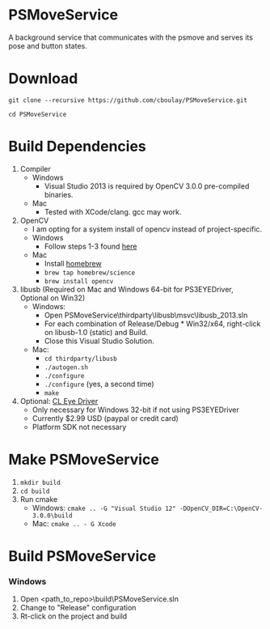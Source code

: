 # PSMoveService
A background service that communicates with the psmove and serves its pose and button states.

# Download

`git clone --recursive https://github.com/cboulay/PSMoveService.git`

`cd PSMoveService`

# Build Dependencies

1. Compiler
    * Windows
        * Visual Studio 2013 is required by OpenCV 3.0.0 pre-compiled binaries.
    * Mac
        * Tested with XCode/clang. gcc may work.
1. OpenCV
    * I am opting for a system install of opencv instead of project-specific.
    * Windows
        * Follow steps 1-3 found [here](https://github.com/MicrocontrollersAndMore/OpenCV_3_Windows_10_Installation_Tutorial/blob/master/Installation%20Cheat%20Sheet%201%20-%20OpenCV%203%20and%20C%2B%2B.pdf)
    * Mac
        * Install [homebrew](http://brew.sh/)
        * `brew tap homebrew/science`
        * `brew install opencv`
1. libusb (Required on Mac and Windows 64-bit for PS3EYEDriver, Optional on Win32)
    * Windows:
        * Open PSMoveService\thirdparty\libusb\msvc\libusb_2013.sln
        * For each combination of Release/Debug * Win32/x64, right-click on libusb-1.0 (static) and Build.
        * Close this Visual Studio Solution.
    * Mac:
        * `cd thirdparty/libusb`
        * `./autogen.sh`
        * `./configure`
        * `./configure` (yes, a second time)
        * `make`
1. Optional: [CL Eye Driver](https://codelaboratories.com/products/eye/driver/)
    * Only necessary for Windows 32-bit if not using PS3EYEDriver
    * Currently $2.99 USD (paypal or credit card)
    * Platform SDK not necessary

# Make PSMoveService

1. `mkdir build`
1. `cd build`
1. Run cmake
    * Windows: `cmake .. -G "Visual Studio 12" -DOpenCV_DIR=C:\OpenCV-3.0.0\build`
    * Mac: `cmake .. - G Xcode`

# Build PSMoveService

### Windows

1. Open <path_to_repo>\build\PSMoveService.sln
1. Change to "Release" configuration
1. Rt-click on the project and build